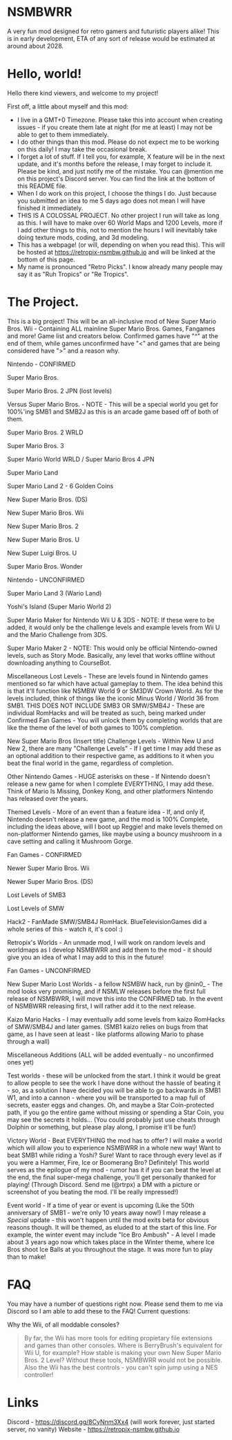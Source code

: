 # NSMBWRR

A very fun mod designed for retro gamers and futuristic players alike! This is in early development, ETA of any sort of release would be estimated at around about 2028.

# Hello, world!

Hello there kind viewers, and welcome to my project!

First off, a little about myself and this mod:

- I live in a GMT+0 Timezone. Please take this into account when creating issues - if you create them late at night (for me at least) I may not be able to get to them immediately.
- I do other things than this mod. Please do not expect me to be working on this daily! I may take the occasional break.
- I forget a lot of stuff. If I tell you, for example, X feature will be in the next update, and it's months before the release, I may forget to include it. Please be kind, and just notify me of the mistake. You can @mention me on this project's Discord server. You can find the link at the bottom of this README file.
- When I do work on this project, I choose the things I do. Just because you submitted an idea to me 5 days ago does not mean I will have finished it immediately.
- THIS IS A COLOSSAL PROJECT. No other project I run will take as long as this. I will have to make over 60 World Maps and 1200 Levels, more if I add other things to this, not to mention the hours I will inevitably take doing texture mods, coding, and 3d modeling.
- This has a webpage! (or will, depending on when you read this). This will be hosted at https://retropix-nsmbw.github.io and will be linked at the bottom of this page.
- My name is pronounced "Retro Picks". I know already many people may say it as "Ruh Tropics" or "Re Tropics".

# The Project.

This is a big project! This will be an all-inclusive mod of New Super Mario Bros. Wii - Containing ALL mainline Super Mario Bros. Games, Fangames and more! Game list and creators below. Confirmed games have "^" at the end of them, while games unconfirmed have "<" and games that are being considered have ">" and a reason why.

Nintendo - CONFIRMED

Super Mario Bros.

Super Mario Bros. 2 JPN (lost levels)

Versus Super Mario Bros. - NOTE - This will be a special world you get for 100%'ing SMB1 and SMB2J as this is an arcade game based off of both of them.

Super Mario Bros. 2 WRLD

Super Mario Bros. 3

Super Mario World WRLD / Super Mario Bros 4 JPN

Super Mario Land

Super Mario Land 2 - 6 Golden Coins

New Super Mario Bros. (DS)

New Super Mario Bros. Wii

New Super Mario Bros. 2

New Super Mario Bros. U

New Super Luigi Bros. U

Super Mario Bros. Wonder

Nintendo - UNCONFIRMED

Super Mario Land 3 (Wario Land)

Yoshi's Island (Super Mario World 2)

Super Mario Maker for Nintendo Wii U & 3DS - NOTE: If these were to be added, it would only be the challenge levels and example levels from Wii U and the Mario Challenge from 3DS.

Super Mario Maker 2 - NOTE: This would only be official Nintendo-owned levels, such as Story Mode. Basically, any level that works offline without downloading anything to CourseBot.

Miscellaneous Lost Levels - These are levels found in Nintendo games mentioned so far which have actual gameplay to them. The idea behind this is that it'll function like NSMBW World 9 or SM3DW Crown World. As for the levels included, think of things like the iconic Minus World / World 36 from SMB1. THIS DOES NOT INCLUDE SMB3 OR SMW/SMB4J - These are individual RomHacks and will be treated as such, being marked under Confirmed Fan Games - You will unlock them by completing worlds that are like the theme of the level of both games to 100% completion.

New Super Mario Bros (Insert title) Challenge Levels - Within New U and New 2, there are many "Challenge Levels" - If I get time I may add these as an optional addition to their respective game, as additions to it when you beat the final world in the game, regardless of completion.

Other Nintendo Games - HUGE asterisks on these - If Nintendo doesn't release a new game for when I complete EVERYTHING, I may add these. Think of Mario Is Missing, Donkey Kong, and other platformers Nintendo has released over the years.

Themed Levels - More of an event than a feature idea - If, and only if, Nintendo doesn't release a new game, and the mod is 100% Complete, including the ideas above, will I boot up Reggie! and make levels themed on non-platformer Nintendo games, like maybe using a bouncy mushroom in a cave setting and calling it Mushroom Gorge.

Fan Games - CONFIRMED

Newer Super Mario Bros. Wii

Newer Super Mario Bros. (DS)

Lost Levels of SMB3

Lost Levels of SMW

Hack2 - FanMade SMW/SMB4J RomHack. BlueTelevisionGames did a whole series of this - watch it, it's cool :)

Retropix's Worlds - An unmade mod, I will work on random levels and worldmaps as I develop NSMBWRR and add them to the mod - it should give you an idea of what I may add to this in the future!

Fan Games - UNCONFIRMED

New Super Mario Lost Worlds - a fellow NSMBW hack, run by @nin0_ - The mod looks very promising, and if NSMLW releases before the first full release of NSMBWRR, I will move this into the CONFIRMED tab. In the event of NSMBWRR releasing first, I will rather add it to the next release.

Kaizo Mario Hacks - I may eventually add some levels from kaizo RomHacks of SMW/SMB4J and later games. (SMB1 kaizo relies on bugs from that game, as I have seen at least - like platforms allowing Mario to phase through a wall)

Miscellaneous Additions (ALL will be added eventually - no unconfirmed ones yet)

Test worlds - these will be unlocked from the start. I think it would be great to allow people to see the work I have done without the hassle of beating it - so, as a solution I have decided you will be able to go backwards in SMB1 W1, and into a cannon - where you will be transported to a map full of secrets, easter eggs and changes. Oh, and maybe a Star Coin-protected path, if you go the entire game without missing or spending a Star Coin, you may see the secrets it holds... (You could probably just use cheats through Dolphin or something, but please play along, I promise it'll be fun!)

Victory World - Beat EVERYTHING the mod has to offer? I will make a world which will allow you to experience NSMBWRR in a whole new way! Want to beat SMB1 while riding a Yoshi? Sure! Want to race through every level as if you were a Hammer, Fire, Ice or Boomerang Bro? Definitely! This world serves as the epilogue of my mod - rumor has it if you can beat the level at the end, the final super-mega challenge, you'll get personally thanked for playing! (Through Discord. Send me (@rtrpx) a DM with a picture or screenshot of you beating the mod. I'll be really impressed!)

Event world - If a time of year or event is upcoming (Like the 50th anniversary of SMB1 - we're only 10 years away now!) I may release a *Special* update - this won't happen until the mod exits beta for obvious reasons though. It will be themed, as eluded to at the start of this line. For example, the winter event may include "Ice Bro Ambush" - A level I made about 3 years ago now which takes place in the Winter theme, where Ice Bros shoot Ice Balls at you throughout the stage. It was more fun to play than to make!

# FAQ

You may have a number of questions right now. Please send them to me via Discord so I am able to add these to the FAQ! Current questions:

Why the Wii, of all moddable consoles?

> By far, the Wii has more tools for editing propietary file extensions and games than other consoles. Where is BerryBrush's equivalent for Wii U, for example? How stable is making your own New Super Mario Bros. 2 Level? Without these tools, NSMBWRR would not be possible.
> Also the Wii has the best controls - you can't spin jump using a NES controller!

# Links

Discord - https://discord.gg/8CyNnm3Xx4 (will work forever, just started server, no vanity)
Website - https://retropix-nsmbw.github.io
